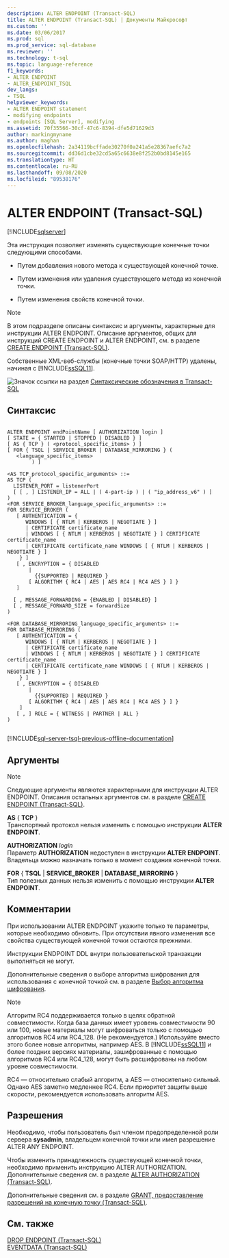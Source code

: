 ```yaml
---
description: ALTER ENDPOINT (Transact-SQL)
title: ALTER ENDPOINT (Transact-SQL) | Документы Майкрософт
ms.custom: ''
ms.date: 03/06/2017
ms.prod: sql
ms.prod_service: sql-database
ms.reviewer: ''
ms.technology: t-sql
ms.topic: language-reference
f1_keywords:
- ALTER ENDPOINT
- ALTER_ENDPOINT_TSQL
dev_langs:
- TSQL
helpviewer_keywords:
- ALTER ENDPOINT statement
- modifying endpoints
- endpoints [SQL Server], modifying
ms.assetid: 70f35566-30cf-47c6-8394-dfe5d71629d3
author: markingmyname
ms.author: maghan
ms.openlocfilehash: 2a34119bcffade30270f0a241a5e28367aefc7a2
ms.sourcegitcommit: dd36d1cbe32cd5a65c6638e8f252b0bd8145e165
ms.translationtype: HT
ms.contentlocale: ru-RU
ms.lasthandoff: 09/08/2020
ms.locfileid: "89538176"
---
```

# <a name="alter-endpoint-transact-sql"></a>ALTER ENDPOINT (Transact-SQL)
[!INCLUDE[sqlserver](../../includes/applies-to-version/sqlserver.md)]

  Эта инструкция позволяет изменять существующие конечные точки следующими способами.  
  
-   Путем добавления нового метода к существующей конечной точке.  
  
-   Путем изменения или удаления существующего метода из конечной точки.  
  
-   Путем изменения свойств конечной точки.  
  
> [!NOTE]  
>  В этом подразделе описаны синтаксис и аргументы, характерные для инструкции ALTER ENDPOINT. Описание аргументов, общих для инструкций CREATE ENDPOINT и ALTER ENDPOINT, см. в разделе [CREATE ENDPOINT (Transact-SQL)](../../t-sql/statements/create-endpoint-transact-sql.md).  
  
 Собственные XML-веб-службы (конечные точки SOAP/HTTP) удалены, начиная с [!INCLUDE[ssSQL11](../../includes/sssql11-md.md)].  
  
 ![Значок ссылки на раздел](../../database-engine/configure-windows/media/topic-link.gif "Значок ссылки на раздел") [Синтаксические обозначения в Transact-SQL](../../t-sql/language-elements/transact-sql-syntax-conventions-transact-sql.md)  
  
## <a name="syntax"></a>Синтаксис  
  
```syntaxsql
  
ALTER ENDPOINT endPointName [ AUTHORIZATION login ]  
[ STATE = { STARTED | STOPPED | DISABLED } ]  
[ AS { TCP } ( <protocol_specific_items> ) ]  
[ FOR { TSQL | SERVICE_BROKER | DATABASE_MIRRORING } (  
   <language_specific_items>  
        ) ]  
  
<AS TCP_protocol_specific_arguments> ::=  
AS TCP (  
  LISTENER_PORT = listenerPort  
  [ [ , ] LISTENER_IP = ALL | ( 4-part-ip ) | ( "ip_address_v6" ) ]  
)  
<FOR SERVICE_BROKER_language_specific_arguments> ::=  
FOR SERVICE_BROKER (  
   [ AUTHENTICATION = {   
      WINDOWS [ { NTLM | KERBEROS | NEGOTIATE } ]  
      | CERTIFICATE certificate_name   
      | WINDOWS [ { NTLM | KERBEROS | NEGOTIATE } ] CERTIFICATE certificate_name   
      | CERTIFICATE certificate_name WINDOWS [ { NTLM | KERBEROS | NEGOTIATE } ]   
    } ]  
   [ , ENCRYPTION = { DISABLED   
       |   
         {{SUPPORTED | REQUIRED }   
       [ ALGORITHM { RC4 | AES | AES RC4 | RC4 AES } ] }   
   ]  
  
  [ , MESSAGE_FORWARDING = {ENABLED | DISABLED} ]  
  [ , MESSAGE_FORWARD_SIZE = forwardSize  
)  
  
<FOR DATABASE_MIRRORING_language_specific_arguments> ::=  
FOR DATABASE_MIRRORING (  
   [ AUTHENTICATION = {   
      WINDOWS [ { NTLM | KERBEROS | NEGOTIATE } ]  
      | CERTIFICATE certificate_name   
      | WINDOWS [ { NTLM | KERBEROS | NEGOTIATE } ] CERTIFICATE certificate_name   
      | CERTIFICATE certificate_name WINDOWS [ { NTLM | KERBEROS | NEGOTIATE } ]   
    } ]  
   [ , ENCRYPTION = { DISABLED   
       |   
         {{SUPPORTED | REQUIRED }   
       [ ALGORITHM { RC4 | AES | AES RC4 | RC4 AES } ] }   
    ]   
   [ , ] ROLE = { WITNESS | PARTNER | ALL }  
)  
  
```  
  
[!INCLUDE[sql-server-tsql-previous-offline-documentation](../../includes/sql-server-tsql-previous-offline-documentation.md)]

## <a name="arguments"></a>Аргументы
  
> [!NOTE]  
>  Следующие аргументы являются характерными для инструкции ALTER ENDPOINT. Описания остальных аргументов см. в разделе [CREATE ENDPOINT (Transact-SQL)](../../t-sql/statements/create-endpoint-transact-sql.md).  
  
 **AS** { **TCP** }  
 Транспортный протокол нельзя изменить с помощью инструкции **ALTER ENDPOINT**.  
  
 **AUTHORIZATION** *login*  
 Параметр **AUTHORIZATION** недоступен в инструкции **ALTER ENDPOINT**. Владельца можно назначать только в момент создания конечной точки.  
  
 **FOR** { **TSQL** | **SERVICE_BROKER** | **DATABASE_MIRRORING** }  
 Тип полезных данных нельзя изменить с помощью инструкции **ALTER ENDPOINT**.  
  
## <a name="remarks"></a>Комментарии  
 При использовании ALTER ENDPOINT укажите только те параметры, которые необходимо обновить. При отсутствии явного изменения все свойства существующей конечной точки остаются прежними.  
  
 Инструкции ENDPOINT DDL внутри пользовательской транзакции выполняться не могут.  
  
 Дополнительные сведения о выборе алгоритма шифрования для использования с конечной точкой см. в разделе [Выбор алгоритма шифрования](../../relational-databases/security/encryption/choose-an-encryption-algorithm.md).  
  
> [!NOTE]  
>  Алгоритм RC4 поддерживается только в целях обратной совместимости. Когда база данных имеет уровень совместимости 90 или 100, новые материалы могут шифроваться только с помощью алгоритмов RC4 или RC4_128. (Не рекомендуется.) Используйте вместо этого более новые алгоритмы, например AES. В [!INCLUDE[ssSQL11](../../includes/sssql11-md.md)] и более поздних версиях материалы, зашифрованные с помощью алгоритмов RC4 или RC4_128, могут быть расшифрованы на любом уровне совместимости.  
>   
>  RC4 — относительно слабый алгоритм, а AES — относительно сильный. Однако AES заметно медленнее RC4. Если приоритет защиты выше скорости, рекомендуется использовать алгоритм AES.  
  
## <a name="permissions"></a>Разрешения  
 Необходимо, чтобы пользователь был членом предопределенной роли сервера **sysadmin**, владельцем конечной точки или имел разрешение ALTER ANY ENDPOINT.  
  
 Чтобы изменить принадлежность существующей конечной точки, необходимо применить инструкцию ALTER AUTHORIZATION. Дополнительные сведения см. в разделе [ALTER AUTHORIZATION (Transact-SQL)](../../t-sql/statements/alter-authorization-transact-sql.md).  
  
 Дополнительные сведения см. в разделе [GRANT, предоставление разрешений на конечную точку (Transact-SQL)](../../t-sql/statements/grant-endpoint-permissions-transact-sql.md).  
  
## <a name="see-also"></a>См. также  
 [DROP ENDPOINT (Transact-SQL)](../../t-sql/statements/drop-endpoint-transact-sql.md)   
 [EVENTDATA (Transact-SQL)](../../t-sql/functions/eventdata-transact-sql.md)  
  
  
